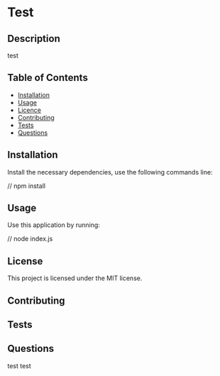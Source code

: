 
# Test

  <!-- Licence Badge to go here -->
## Description
test

## Table of Contents
- [Installation](#Installation)
- [Usage](#Usage)
- [Licence](#Licence)
- [Contributing](#Contributing)
- [Tests](#Tests)
- [Questions](#Questions)

## Installation

Install the necessary dependencies, use the following commands line:

// npm install


## Usage

Use this application by running:

// node index.js


## License

This project is licensed under the MIT license.

## Contributing

## Tests

## Questions
test <!-- add link here -->
test
